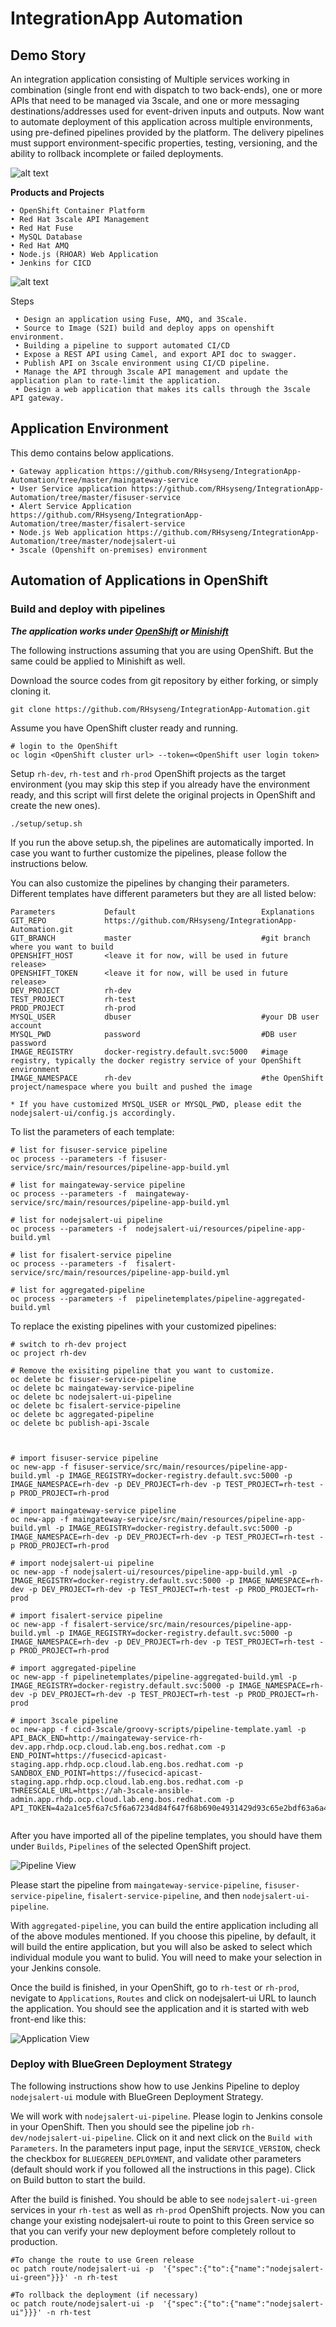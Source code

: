 # IntegrationApp Automation


## Demo Story

An integration application consisting of Multiple services working in combination (single front end with dispatch to two back-ends), one or more APIs that need to be managed via 3scale, and one or more messaging destinations/addresses used for event-driven inputs and outputs. Now want to automate deployment of this application across multiple environments, using pre-defined pipelines provided by the platform. The delivery pipelines must support environment-specific properties, testing, versioning, and the ability to rollback incomplete or failed deployments.

![alt text](images/outline.png "outline")




**Products and Projects**

    • OpenShift Container Platform
    • Red Hat 3scale API Management
    • Red Hat Fuse
    • MySQL Database
    • Red Hat AMQ
    • Node.js (RHOAR) Web Application
    • Jenkins for CICD


![alt text](images/image2.png "outline 2")



 Steps
 
     • Design an application using Fuse, AMQ, and 3Scale.
     • Source to Image (S2I) build and deploy apps on openshift environment.
     • Building a pipeline to support automated CI/CD
     • Expose a REST API using Camel, and export API doc to swagger.
     • Publish API on 3scale environment using CI/CD pipeline.
     • Manage the API through 3scale API management and update the application plan to rate-limit the application.
     • Design a web application that makes its calls through the 3scale API gateway.

## Application Environment

This demo contains below applications.

    • Gateway application https://github.com/RHsyseng/IntegrationApp-Automation/tree/master/maingateway-service 
    • User Service application https://github.com/RHsyseng/IntegrationApp-Automation/tree/master/fisuser-service
    • Alert Service Application https://github.com/RHsyseng/IntegrationApp-Automation/tree/master/fisalert-service
    • Node.js Web application https://github.com/RHsyseng/IntegrationApp-Automation/tree/master/nodejsalert-ui
    • 3scale (Openshift on-premises) environment

## Automation of Applications in OpenShift
### Build and deploy with pipelines
***The application works under [OpenShift](https://www.okd.io/) or [Minishift](https://www.okd.io/minishift/)***

The following instructions assuming that you are using OpenShift. But the same could be applied to Minishift as well.

Download the source codes from git repository by either forking, or simply cloning it. 

```
git clone https://github.com/RHsyseng/IntegrationApp-Automation.git  
```
Assume you have OpenShift cluster ready and running.

```
# login to the OpenShift
oc login <OpenShift cluster url> --token=<OpenShift user login token>

```

Setup `rh-dev`, `rh-test` and `rh-prod` OpenShift projects as the target environment (you may skip this step if you already have the environment ready, and this script will first delete the original projects in OpenShift and create the new ones).
    
```
./setup/setup.sh
```
If you run the above setup.sh, the pipelines are automatically imported. In case you want to further customize the pipelines, please follow the instructions below.

You can also customize the pipelines by changing their parameters.  Different templates have different parameters but they are all listed below:
```
Parameters           Default                            Explanations
GIT_REPO             https://github.com/RHsyseng/IntegrationApp-Automation.git
GIT_BRANCH           master                             #git branch where you want to build
OPENSHIFT_HOST       <leave it for now, will be used in future release>
OPENSHIFT_TOKEN      <leave it for now, will be used in future release>
DEV_PROJECT          rh-dev                
TEST_PROJECT         rh-test
PROD_PROJECT         rh-prod
MYSQL_USER           dbuser                             #your DB user account
MYSQL_PWD            password                           #DB user password
IMAGE_REGISTRY       docker-registry.default.svc:5000   #image registry, typically the docker registry service of your OpenShift environment
IMAGE_NAMESPACE      rh-dev                             #the OpenShift project/namespace where you built and pushed the image

* If you have customized MYSQL_USER or MYSQL_PWD, please edit the nodejsalert-ui/config.js accordingly.

```
To list the parameters of each template:
```
# list for fisuser-service pipeline
oc process --parameters -f fisuser-service/src/main/resources/pipeline-app-build.yml

# list for maingateway-service pipeline
oc process --parameters -f  maingateway-service/src/main/resources/pipeline-app-build.yml

# list for nodejsalert-ui pipeline
oc process --parameters -f  nodejsalert-ui/resources/pipeline-app-build.yml

# list for fisalert-service pipeline
oc process --parameters -f  fisalert-service/src/main/resources/pipeline-app-build.yml

# list for aggregated-pipeline
oc process --parameters -f  pipelinetemplates/pipeline-aggregated-build.yml

```

To replace the existing pipelines with your customized pipelines:
```
# switch to rh-dev project
oc project rh-dev

# Remove the exisiting pipeline that you want to customize.
oc delete bc fisuser-service-pipeline
oc delete bc maingateway-service-pipeline
oc delete bc nodejsalert-ui-pipeline
oc delete bc fisalert-service-pipeline
oc delete bc aggregated-pipeline
oc delete bc publish-api-3scale



# import fisuser-service pipeline
oc new-app -f fisuser-service/src/main/resources/pipeline-app-build.yml -p IMAGE_REGISTRY=docker-registry.default.svc:5000 -p IMAGE_NAMESPACE=rh-dev -p DEV_PROJECT=rh-dev -p TEST_PROJECT=rh-test -p PROD_PROJECT=rh-prod

# import maingateway-service pipeline
oc new-app -f maingateway-service/src/main/resources/pipeline-app-build.yml -p IMAGE_REGISTRY=docker-registry.default.svc:5000 -p IMAGE_NAMESPACE=rh-dev -p DEV_PROJECT=rh-dev -p TEST_PROJECT=rh-test -p PROD_PROJECT=rh-prod

# import nodejsalert-ui pipeline
oc new-app -f nodejsalert-ui/resources/pipeline-app-build.yml -p IMAGE_REGISTRY=docker-registry.default.svc:5000 -p IMAGE_NAMESPACE=rh-dev -p DEV_PROJECT=rh-dev -p TEST_PROJECT=rh-test -p PROD_PROJECT=rh-prod

# import fisalert-service pipeline
oc new-app -f fisalert-service/src/main/resources/pipeline-app-build.yml -p IMAGE_REGISTRY=docker-registry.default.svc:5000 -p IMAGE_NAMESPACE=rh-dev -p DEV_PROJECT=rh-dev -p TEST_PROJECT=rh-test -p PROD_PROJECT=rh-prod

# import aggregated-pipeline
oc new-app -f pipelinetemplates/pipeline-aggregated-build.yml -p IMAGE_REGISTRY=docker-registry.default.svc:5000 -p IMAGE_NAMESPACE=rh-dev -p DEV_PROJECT=rh-dev -p TEST_PROJECT=rh-test -p PROD_PROJECT=rh-prod

# import 3scale pipeline
oc new-app -f cicd-3scale/groovy-scripts/pipeline-template.yaml -p API_BACK_END=http://maingateway-service-rh-dev.app.rhdp.ocp.cloud.lab.eng.bos.redhat.com -p END_POINT=https://fusecicd-apicast-staging.app.rhdp.ocp.cloud.lab.eng.bos.redhat.com -p SANDBOX_END_POINT=https://fusecicd-apicast-staging.app.rhdp.ocp.cloud.lab.eng.bos.redhat.com -p THREESCALE_URL=https://ah-3scale-ansible-admin.app.rhdp.ocp.cloud.lab.eng.bos.redhat.com -p API_TOKEN=4a2a1ce5f6a7c5f6a67234d84f647f68b690e4931429d93c65e2bdf63a6a406f


```




After you have imported all of the pipeline templates, you should have them under `Builds`, `Pipelines` of the selected OpenShift project.

![Pipeline View](images/pipeline_import_view.png "Pipeline View")

Please start the pipeline from `maingateway-service-pipeline`, `fisuser-service-pipeline`, `fisalert-service-pipeline`, and then `nodejsalert-ui-pipeline`.

With `aggregated-pipeline`, you can build the entire application including all of the above modules mentioned. If you choose this pipeline, by default, it will build the entire application, but you will also be asked to select which individual module you want to bulid.  You will need to make your selection in your Jenkins console.

Once the build is finished, in your OpenShift, go to `rh-test` or `rh-prod`, nevigate to `Applications`, `Routes` and click on nodejsalert-ui URL to launch the application.
You should see the application and it is started with web front-end like this: 

![Application View](images/application_launch_view.png "Application View")

### Deploy with BlueGreen Deployment Strategy

The following instructions show how to use Jenkins Pipeline to deploy `nodejsalert-ui` module with BlueGreen Deployment Strategy.

We will work with `nodejsalert-ui-pipeline`.  Please login to Jenkins console in your OpenShift. Then you should see the pipeline job `rh-dev/nodejsalert-ui-pipeline`.  Click on it and next click on the `Build with Parameters`.  In the parameters input page, input the `SERVICE_VERSION`, check the checkbox for `BLUEGREEN_DEPLOYMENT`, and validate other parameters (default should work if you followed all the instructions in this page). Click on Build button to start the build.

After the build is finished. You should be able to see `nodejsalert-ui-green` services in your `rh-test` as well as `rh-prod` OpenShift projects.  Now you can change your existing nodejsalert-ui route to point to this Green service so that you can verify your new deployment before completely rollout to production. 


```
#To change the route to use Green release
oc patch route/nodejsalert-ui -p  '{"spec":{"to":{"name":"nodejsalert-ui-green"}}}' -n rh-test

#To rollback the deployment (if necessary)
oc patch route/nodejsalert-ui -p  '{"spec":{"to":{"name":"nodejsalert-ui"}}}' -n rh-test

```

